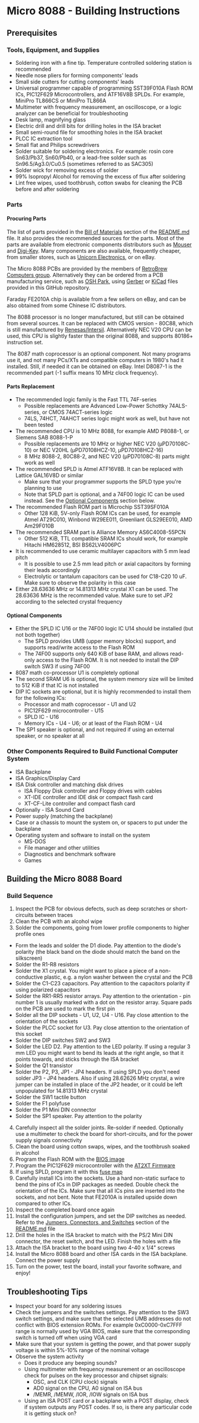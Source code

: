# Micro 8088 - Building Instructions

## Prerequisites

### Tools, Equipment, and Supplies

* Soldering iron with a fine tip. Temperature controlled soldering station is recommended
* Needle nose pliers for forming components' leads
* Small side cutters for cutting components' leads
* Universal programmer capable of programming SST39F010A Flash ROM ICs, PIC12F629 Microcontrollers, and ATF16V8B SPLDs. For example, MiniPro TL866CS or MiniPro TL866A
* Multimeter with frequency measurement, an oscilloscope, or a logic analyzer can be beneficial for troubleshooting
* Desk lamp, magnifying glass
* Electric drill and drill bits for drilling holes in the ISA bracket
* Small semi-round file for smoothing holes in the ISA bracket
* PLCC IC extraction tool
* Small flat and Philips screwdrivers
* Solder suitable for soldering electronics. For example: rosin core Sn63/Pb37, Sn60/Pb40, or a lead-free solder such as Sn96.5/Ag3.0/Cu0.5 (sometimes referred to as SAC305)
* Solder wick for removing excess of solder
* 99% Isopropyl Alcohol for removing the excess of flux after soldering
* Lint free wipes, used toothbrush, cotton swabs for cleaning the PCB before and after soldering

### Parts

#### Procuring Parts
The list of parts provided in the [Bill of Materials](README.md#bill-of-materials---version-11) section of the [README.md](README.md) file. It also provides the recommended sources for the parts.
Most of the parts are available from electronic components distributors such as [Mouser](https://www.mouser.com/ProjectManager/ProjectDetail.aspx?AccessID=57e2f0df1d) and [Digi-Key](https://www.digikey.com).
Many components are also available, frequently cheaper, from smaller stores, such as [Unicorn Electronics](http://www.unicornelectronics.com/), or on eBay.

The Micro 8088 PCBs are provided by the members of [RetroBrew Computers group](https://retrobrewcomputers.org/doku.php?id=boardinventory#xi_8088_project_sergey_kiselev).
Alternatively they can be ordered from a PCB manufacturing service, such as [OSH Park](https://oshpark.com/shared_projects/xbWzfre6),
using [Gerber](gerber) or [KiCad](KiCad) files provided in this GitHub repository.

Faraday FE2010A chip is available from a few sellers on eBay, and can be also obtained from some Chinese IC distributors.

The 8088 processor is no longer manufactured, but still can be obtained from several sources.
It can be replaced with CMOS version - 80C88, which is still manufactured by [Renesas/Intersil](https://www.renesas.com/us/en/products/space-harsh-environment/harsh-environment/microprocessors-peripherals/device/80C88.html).
Alternatively NEC V20 CPU can be used, this CPU is slightly faster than the original 8088, and supports 80186+ instruction set.

The 8087 math coprocessor is an optional component. Not many programs use it, and not many PCs/XTs and compatible computers in 1980's had it installed.
Still, if needed it can be obtained on eBay. Intel D8087-1 is the recommended part (-1 suffix means 10 MHz clock frequency).

#### Parts Replacement

* The recommended logic family is the Fast TTL 74F-series
  * Possible replacements are Advanced Low-Power Schottky 74ALS-series, or CMOS 74ACT-series logic
  * 74LS, 74HCT, 74AHCT series logic might work as well, but have not been tested
* The recommended CPU is 10 MHz 8088, for example AMD P8088-1, or Siemens SAB 8088-1-P
  * Possible replacements are 10 MHz or higher NEC V20 (μPD70108C-10) or NEC V20HL (μPD70108HCZ-10, μPD70108HCZ-16)
  * 8 MHz 8088-2, 80C88-2, and NEC V20 (μPD70108C-8) parts might work as well
* The recommended SPLD is Atmel ATF16V8B. It can be replaced with Lattice GAL16V8D or similar
  * Make sure that your programmer supports the SPLD type you're planning to use
  * Note that SPLD part is optional, and a 74F00 logic IC can be used instead. See the [Optional Components](#optional-components) section below.
* The recommended Flash ROM part is Microchip SST39SF010A
  * Other 128 KiB, 5V-only Flash ROM ICs can be used, for example Atmel AT29C010, Winbond W29EE011, Greenliant GLS29EE010, AMD Am29F010B
* The recommended SRAM part is Alliance Memory AS6C4008-55PCN
  * Other 512 KiB, TTL compatible SRAM ICs should work, for example Hitachi HM628512, BSI BS62LV4006PC
* It is recommended to use ceramic multilayer capacitors with 5 mm lead pitch
  * It is possible to use 2.5 mm lead pitch or axial capacitors by forming their leads accordingly
  * Electrolytic or tantalum capacitors can be used for C18-C20 10 uF. Make sure to observe the polarity in this case
* Either 28.63636 MHz or 14.81313 MHz crystal X1 can be used. The 28.63636 MHz is the recommended value. Make sure to set JP2 according to the selected crystal frequency

#### Optional Components

* Either the SPLD IC U16 or the 74F00 logic IC U14 should be installed (but not both together)
  * The SPLD provides UMB (upper memory blocks) support, and supports read/write access to the Flash ROM
  * The 74F00 supports only 640 KiB of base RAM, and allows read-only access to the Flash ROM. It is not needed to install the DIP switch SW3 if using 74F00
 * 8087 math co-processor U1 is completely optional
* The second SRAM U6 is optional, the system memory size will be limited to 512 KiB if that IC is not installed
* DIP IC sockets are optional, but it is highly recommended to install them for the following ICs:
  * Processor and math coprocessor - U1 and U2
  * PIC12F629 microcontroller - U15
  * SPLD IC - U16
  * Memory ICs - U4 - U6; or at least of the Flash ROM - U4
* The SP1 speaker is optional, and not required if using an external speaker, or no speaker at all

### Other Components Required to Build Functional Computer System

* ISA Backplane
* ISA Graphics/Display Card
* ISA Disk controller and matching disk drives
  * ISA Floppy Disk controller and Floppy drives with cables
  * XT-IDE controller and IDE disk or compact flash card
  * XT-CF-Lite controller and compact flash card
* Optionally - ISA Sound Card
* Power supply (matching the backplane)
* Case or a chassis to mount the system on, or spacers to put under the backplane
* Operating system and software to install on the system
  * MS-DOS
  * File manager and other utilities
  * Diagnostics and benchmark software
  * Games

## Building the Micro 8088 Board

### Build Sequence

1. Inspect the PCB for obvious defects, such as deep scratches or short-circuits between traces
2. Clean the PCB with an alcohol wipe
3. Solder the components, going from lower profile components to higher profile ones
  * Form the leads and solder the D1 diode. Pay attention to the diode's polarity (the black band on the diode should match the band on the silkscreen)
  * Solder the R1-R8 resistors
  * Solder the X1 crystal. You might want to place a piece of a non-conductive plastic, e.g. a nylon washer between the crystal and the PCB
  * Solder the C1-C23 capacitors. Pay attention to the capacitors polarity if using polarized capacitors
  * Solder the RR1-RR5 resistor arrays. Pay attention to the orientation - pin number 1 is usually marked with a dot on the resistor array. Square pads on the PCB are used to mark the first pin
  * Solder all the DIP sockets - U1, U2, U4 - U16. Pay close attention to the orientation of the sockets
  * Solder the PLCC socket for U3. Pay close attention to the orientation of this socket
  * Solder the DIP switches SW2 and SW3
  * Solder the LED D2. Pay attention to the LED polarity. If using a regular 3 mm LED you might want to bend its leads at the right angle, so that it points towards, and sticks through the ISA bracket
  * Solder the Q1 transistor
  * Solder the P2, P3, JP1 - JP4 headers. If using SPLD you don't need solder JP3 - JP4 headers. Also if using 28.62626 MHz crystal, a wire jumper can be installed in place of the JP2 header, or it could be left unpopulated for 14.81313 MHz crystal
  * Solder the SW1 tactile button
  * Solder the F1 polyfuse
  * Solder the P1 Mini DIN connector
  * Solder the SP1 speaker. Pay attention to the polarity
4. Carefully inspect all the solder joints. Re-solder if needed. Optionally use a multimeter to check the board for short-circuits, and for the power supply signals connectivity
5. Clean the board using cotton swaps, wipes, and the toothbrush soaked in alcohol
6. Program the Flash ROM with the [BIOS image](BIOS)
7. Program the PIC12F629 microcontroller with the [AT2XT Firmware](www.vcfed.org/forum/showthread.php?26426-AT2XT-keyboard-converter)
8. If using SPLD, program it with this [fuse map](SPLD/micro_8088_prod.jed)
9. Carefully install ICs into the sockets. Use a hard non-static surface to bend the pins of ICs in DIP packages as needed. Double check the orientation of the ICs. Make sure that all ICs pins are inserted into the sockets, and not bent. Note that FE2010A is installed upside down compared to other ICs.
10. Inspect the completed board once again
11. Install the configuration jumpers, and set the DIP switches as needed. Refer to the [Jumpers, Connectors, and Switches](README.md#jumpers-connectors-and-switches) section of the [README.md](README.md) file
12. Drill the holes in the ISA bracket to match with the PS/2 Mini DIN connector, the reset switch, and the LED. Finish the holes with a file
13. Attach the ISA bracket to the board using two 4-40 x 1/4" screws
14. Install the Micro 8088 board and other ISA cards in the ISA backplane. Connect the power supply
15. Turn on the power, test the board, install your favorite software, and enjoy!

## Troubleshooting Tips

* Inspect your board for any soldering issues
* Check the jumpers and the switches settings. Pay attention to the SW3 switch settings, and make sure that the selected UMB addresses do not conflict with BIOS extension ROMs. For example 0xC0000-0xC7FFF range is normally used by VGA BIOS, make sure that the corresponding switch is turned off when using VGA card
* Make sure that your system is getting the power, and that power supply voltage is within 5%-10% range of the nominal voltage
* Observe the system activity
  * Does it produce any beeping sounds?
  * Using multimeter with frequency measurement or an oscilloscope check for pulses on the key processor and chipset signals:
    * OSC, and CLK (CPU clock) signals
    * AD0 signal on the CPU, A0 signal on ISA bus
    * /MEMR, /MEMW, /IOR, /IOW signals on ISA bus
  * Using an ISA POST card or a backplane with a POST display, check if system outputs any POST codes. If so, is there any particular code it is getting stuck on?
